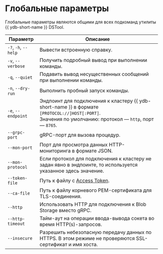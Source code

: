 # Глобальные параметры

Глобальные параметры являются общими для всех подкоманд утилиты {{ ydb-short-name }} DSTool.

Параметр | Описание
---|---
`-?`, `-h`, `--help` | Вывести встроенную справку.
`-v`, `--verbose` | Получить подробный вывод при выполнении команды.
`-q`, `--quiet` | Подавить вывод несущественных сообщений при выполнении команды.
`-n`, `--dry-run` | Выполнить пробный запуск команды.
`-e`, `--endpoint` | Эндпоинт для подключения к кластеру {{ ydb-short-name }} в формате `[PROTOCOL://]HOST[:PORT]`.<br/>Значения по умолчанию: протокол — `http`, порт — `8765`.
`--grpc-port` | gRPC-порт для вызова процедур.
`--mon-port` | Порт для просмотра данных HTTP-мониторинга в формате JSON.
`--mon-protocol` | Если протокол для подключения к кластеру не задан явно в эндпоинте, то используется указанное здесь значение.
`--token-file` | Путь к файлу с [Access Token](../../security/authentication.md#iam).
`--ca-file` | Путь к файлу корневого PEM-сертификата для TLS-соединения.
`--http` | Использовать HTTP для подключения к Blob Storage вместо gRPC.
`--http-timeout` | Тайм-аут на операции ввода-вывода сокета во время HTTP(s)-запросов.
`--insecure` | Разрешить небезопасную передачу данных по HTTPS. В этом режиме не проверяются SSL-сертификат и имя хоста.
